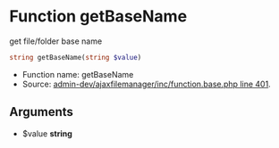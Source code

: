 Function getBaseName
===========================

get file/folder base name



```php
string getBaseName(string $value)
```

* Function name: getBaseName
* Source: [admin-dev/ajaxfilemanager/inc/function.base.php line 401](https://github.com/PrestaShop/PrestaShop/blob/1.5.3.0/admin-dev/ajaxfilemanager/inc/function.base.php#L401).

Arguments
---------

* $value **string**

